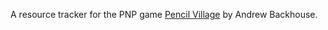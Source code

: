 A resource tracker for the PNP game [Pencil Village](https://pencilvillage.org/) by Andrew Backhouse.
